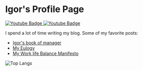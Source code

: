 # Igor's Profile Page
<div id="badges">
<a href="https://linkedin.com/in/idvorkin">
    <img src="https://img.shields.io/badge/LinkedIn-blue" alt="Youtube Badge"/>
  </a>
<a href="https://youtube.com/idvorkin">
    <img src="https://img.shields.io/badge/YouTube-red" alt="Youtube Badge"/>
  </a>
</div>

I spend a lot of time writing my blog. Some of my favorite posts:


* [Igor's book of manager](https://idvork.in/manager-book)
* [My Eulogy](https://idvork.in/eulogy)
* [My Work life Balance Manifesto](https://www.linkedin.com/pulse/can-teams-really-have-work-life-balance-igor-dvorkin/)



![Top Langs](https://github-readme-stats.vercel.app/api/top-langs/?username=idvorkin&layout=compact&langs_count=10&hide=HTML)
